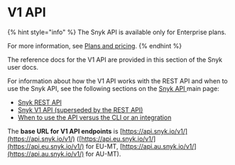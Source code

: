 # V1 API

{% hint style="info" %}
The Snyk API is available only for Enterprise plans.&#x20;

For more information, see [Plans and pricing](https://snyk.io/plans).
{% endhint %}

The reference docs for the V1 API are provided in this section of the Snyk user docs.

For information about how the V1 API works with the REST API and when to use the Snyk API, see the following sections on the [Snyk API ](../)main page:

* [Snyk REST API](../#snyk-rest-api)
* [Snyk V1 API (superseded by the REST API)](../#snyk-v1-api-superseded-by-the-rest-api)
* [When to use the API versus the CLI or an integration](../#when-to-use-the-api-versus-the-cli-or-an-integration)

The **base URL for V1 API endpoints** is [https://api.snyk.io/v1/](https://api.snyk.io/v1/) ([https://api.eu.snyk.io/v1/](https://api.eu.snyk.io/v1/) for EU-MT, [https://api.au.snyk.io/v1/](https://api.au.snyk.io/v1/) for AU-MT).
